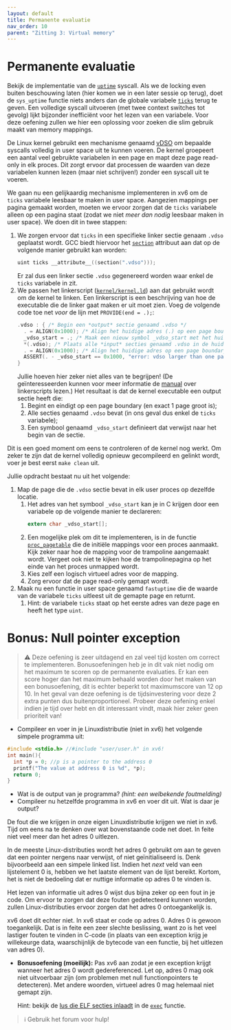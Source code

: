 ```yaml
---
layout: default
title: Permanente evaluatie
nav_order: 10
parent: "Zitting 3: Virtual memory"
---
```


# Permanente evaluatie

Bekijk de implementatie van de [`uptime`][sys_uptime] syscall.
Als we de locking even buiten beschouwing laten (hier komen we in een later sessie op terug), doet de `sys_uptime` functie niets anders dan de globale variabele [`ticks`][ticks] terug te geven.
Een volledige syscall uitvoeren (met twee context switches tot gevolg) lijkt bijzonder inefficiënt voor het lezen van een variabele.
Voor deze oefening zullen we hier een oplossing voor zoeken die slim gebruik maakt van memory mappings.

De Linux kernel gebruikt een mechanisme genaamd [vDSO][vDSO] om bepaalde syscalls volledig in user space uit te kunnen voeren.
De kernel groepeert een aantal veel gebruikte variabelen in een page en mapt deze page read-only in elk proces.
Dit zorgt ervoor dat processen de waarden van deze variabelen kunnen lezen (maar niet schrijven!) zonder een syscall uit te voeren.

We gaan nu een gelijkaardig mechanisme implementeren in xv6 om de `ticks` variabele leesbaar te maken in user space.
Aangezien mappings per pagina gemaakt worden, moeten we ervoor zorgen dat de `ticks` variabele alleen op een pagina staat (zodat we niet _meer dan nodig_ leesbaar maken in user space).
We doen dit in twee stappen:
1. We zorgen ervoor dat `ticks` in een specifieke linker sectie genaam `.vdso` geplaatst wordt.
   GCC biedt hiervoor het [`section`][GCC section] attribuut aan dat op de volgende manier gebruikt kan worden:
   ```c
   uint ticks __attribute__((section(".vdso")));
   ```
   Er zal dus een linker sectie `.vdso` gegenereerd worden waar enkel de `ticks` variabele in zit.
1. We passen het linkerscript ([`kernel/kernel.ld`][kernel.ld]) aan dat gebruikt wordt om de kernel te linken.
   Een linkerscript is een beschrijving van hoe de executable die de linker gaat maken er uit moet zien.
   Voeg de volgende code toe net _voor_ de lijn met `PROVIDE(end = .);`:
    ```c
    .vdso : { /* Begin een *output* sectie genaamd .vdso */
      . = ALIGN(0x1000); /* Align het huidige adres (.) op een page boundary */
      _vdso_start = .; /* Maak een nieuw symbol _vdso_start met het huidige adres */
      *(.vdso); /* Plaats alle *input* secties genaamd .vdso in de huidige output sectie  */
      . = ALIGN(0x1000); /* Align het huidige adres op een page boundary */
      ASSERT(. - _vdso_start == 0x1000, "error: vdso larger than one page");
    }
    ```
    Jullie hoeven hier zeker niet alles van te begrijpen!
    (De geïnteresseerden kunnen voor meer informatie de [manual][ld scripts] over linkerscripts lezen.)
    Het resultaat is dat de kernel executable een output sectie heeft die:
    1. Begint en eindigt op een page boundary (en exact 1 page groot is);
    1. Alle secties genaamd `.vdso` bevat (in ons geval dus enkel de `ticks` variabele);
    1. Een symbool genaamd `_vdso_start` definieert dat verwijst naar het begin van de sectie.

Dit is een goed moment om eens te controleren of de kernel nog werkt.
Om zeker te zijn dat de kernel volledig opnieuw gecompileerd en gelinkt wordt, voer je best eerst `make clean` uit.

Jullie opdracht bestaat nu uit het volgende:
1. Map de page die de `.vdso` sectie bevat in elk user proces op dezelfde locatie.
    1. Het adres van het symbool `_vdso_start` kan je in C krijgen door een variabele op de volgende manier te declareren:
       ```c
       extern char _vdso_start[];
       ```
    1. Een mogelijke plek om dit te implementeren, is in de functie [`proc_pagetable`][proc_pagetable] die de initiële mappings voor een proces aanmaakt.
       Kijk zeker naar hoe de mapping voor de trampoline aangemaakt wordt.
       Vergeet ook niet te kijken hoe de trampolinepagina op het einde van het proces unmapped wordt.
    1. Kies zelf een logisch virtueel adres voor de mapping.
    1. Zorg ervoor dat de page read-only gemapt wordt.
1. Maak nu een functie in user space genaamd `fastuptime` die de waarde van de variabele `ticks` uitleest uit de gemapte page en returnt.
    1. Hint: de variabele `ticks` staat op het eerste adres van deze page en heeft het type `uint`.

# Bonus: Null pointer exception

> :warning: Deze oefening is zeer uitdagend en zal veel tijd kosten om correct te implementeren.
> Bonusoefeningen heb je in dit vak niet nodig om het maximum te scoren op de permanente evaluaties.
> Er kan een score hoger dan het maximum behaald worden door het maken van een bonusoefening, dit is echter beperkt tot maximumscore van 12 op 10.
> In het geval van deze oefening is de tijdsinvestering voor deze 2 extra punten dus buitenproportioneel.
> Probeer deze oefening enkel indien je tijd over hebt en dit interessant vindt, maak hier zeker geen prioriteit van!

* Compileer en voer in je Linuxdistributie (niet in xv6) het volgende simpele programma uit:

```c
#include <stdio.h> //#include "user/user.h" in xv6! 
int main(){
  int *p = 0; //p is a pointer to the address 0
  printf("The value at address 0 is %d", *p);
  return 0;
}
```

* Wat is de output van je programma? *(hint: een welbekende foutmelding)*
* Compileer nu hetzelfde programma in xv6 en voer dit uit. Wat is daar je output?

De fout die we krijgen in onze eigen Linuxdistributie krijgen we niet in xv6.
Tijd om eens na te denken over wat bovenstaande code net doet.
In feite niet veel meer dan het adres 0 uitlezen.

In de meeste Linux-distributies wordt het adres 0 gebruikt om aan te geven dat een pointer nergens naar verwijst, of niet geïnitialiseerd is.
Denk bijvoorbeeld aan een simpele linked list.
Indien het *next* veld van een lijstelement 0 is, hebben we het laatste element van de lijst bereikt.
Kortom, het is niet de bedoeling dat er nuttige informatie op adres 0 te vinden is.

Het lezen van informatie uit adres 0 wijst dus bijna zeker op een fout in je code.
Om ervoor te zorgen dat deze fouten gedetecteerd kunnen worden, zullen Linux-distributies ervoor zorgen dat het adres 0 ontoegankelijk is.

xv6 doet dit echter niet. In xv6 staat er code op adres 0. Adres 0 is gewoon toegankelijk. Dat is in feite een zeer slechte beslissing, want zo is het veel lastiger fouten te vinden in C-code (in plaats van een exception krijg je willekeurge data, waarschijnlijk de bytecode van een functie, bij het uitlezen van adres 0).

* **Bonusoefening (moeilijk):** Pas xv6 aan zodat je een exception krijgt wanneer het adres 0 wordt gedereferenced.
  Let op, adres 0 mag ook niet uitvoerbaar zijn (om problemen met null functionpointers te detecteren).
  Met andere woorden, virtueel adres 0 mag helemaal niet gemapt zijn.

  Hint: bekijk de [lus die ELF secties inlaadt][exec load loop] in de [`exec`][exec] functie.

> :information_source: Gebruik het forum voor hulp!


[sys_uptime]: https://github.com/besturingssystemen/xv6-riscv/blob/720a130ceafcc55ec3624b47e8a1368f3f5f00ae/kernel/sysproc.c#L86
[ticks]: https://github.com/besturingssystemen/xv6-riscv/blob/720a130ceafcc55ec3624b47e8a1368f3f5f00ae/kernel/trap.c#L10
[vDSO]: https://en.wikipedia.org/wiki/VDSO
[GCC section]: https://gcc.gnu.org/onlinedocs/gcc/Common-Variable-Attributes.html#index-section-variable-attribute
[kernel.ld]: https://github.com/besturingssystemen/xv6-riscv/blob/720a130ceafcc55ec3624b47e8a1368f3f5f00ae/kernel/kernel.ld
[ld scripts]: https://sourceware.org/binutils/docs/ld/Scripts.html
[proc_pagetable]: https://github.com/besturingssystemen/xv6-riscv/blob/720a130ceafcc55ec3624b47e8a1368f3f5f00ae/kernel/proc.c#L162
[exec]: https://github.com/besturingssystemen/xv6-riscv/blob/720a130ceafcc55ec3624b47e8a1368f3f5f00ae/kernel/exec.c#L12
[exec load loop]: https://github.com/besturingssystemen/xv6-riscv/blob/720a130ceafcc55ec3624b47e8a1368f3f5f00ae/kernel/exec.c#L41-L59
